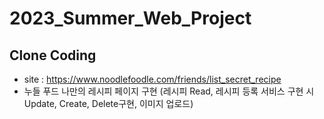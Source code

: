 # 2023_Summer_Web_Project

## Clone Coding
- site : https://www.noodlefoodle.com/friends/list_secret_recipe
- 누들 푸드 나만의 레시피 페이지 구현 (레시피 Read, 레시피 등록 서비스 구현 시 Update, Create, Delete구현, 이미지 업로드)
